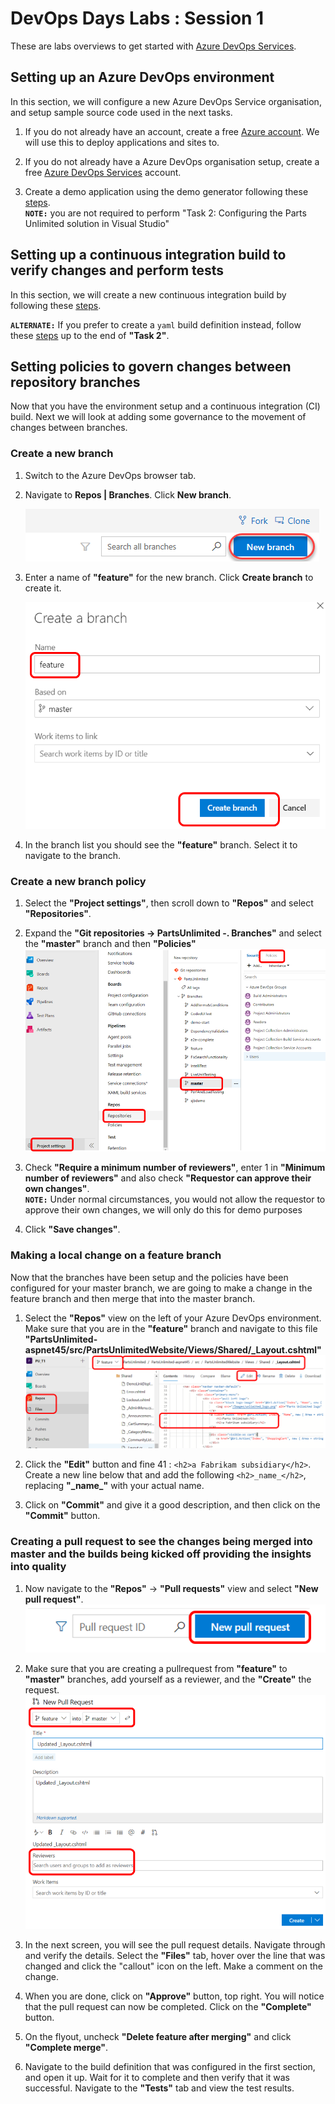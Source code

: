 # DevOps Days Labs : Session 1

These are labs overviews to get started with [Azure DevOps Services](https://azure.microsoft.com/en-us/services/devops/).

## Setting up an Azure DevOps environment
In this section, we will configure a new Azure DevOps Service organisation, and setup sample source code used in the next tasks.

1. If you do not already have an account, create a free [Azure account](https://azure.microsoft.com/en-us/free/). We will use this to deploy applications and sites to.

1. If you do not already have a Azure DevOps organisation setup, create a free [Azure DevOps Services](https://go.microsoft.com/fwlink/?LinkId=2014881&campaign=acom~azure~devops~services~main~hero&githubsi=true&clcid=0x409&WebUserId=1C8EEE140888618B2D45E3DF09CC60C9) account.

1. Create a demo application using the demo generator following these [steps](https://www.azuredevopslabs.com/labs/azuredevops/prereq/). <br/>
**`NOTE:`** you are not required to perform "Task 2: Configuring the Parts Unlimited solution in Visual Studio"
   
## Setting up a continuous integration build to verify changes and perform tests ##

In this section, we will create a new continuous integration build by following these [steps](https://www.azuredevopslabs.com/labs/azuredevops/continuousintegration/).

**`ALTERNATE:`** If you prefer to create a `yaml` build definition instead, follow these [steps](https://www.azuredevopslabs.com/labs/azuredevops/yaml/) up to the end of **"Task 2"**.

## Setting policies to govern changes between repository branches
Now that you have the environment setup and a continuous integration (CI) build. Next we will look at adding some governance to the movement of changes between branches.

### Create a new branch ###

1. Switch to the Azure DevOps browser tab.

1. Navigate to **Repos \| Branches**. Click **New branch**.

    ![](https://github.com/NielZeeman/labs/raw/master/images/devops_1_newbranch.png)

1. Enter a name of **"feature"** for the new branch. Click **Create branch** to create it.

    ![](https://github.com/NielZeeman/labs/raw/master/images/devops_2_featurebranch.png)

1. In the branch list you should see the **"feature"** branch. Select it to navigate to the branch.

### Create a new branch policy ###

1. Select the **"Project settings"**, then scroll down to **"Repos"** and select **"Repositories"**.

1. Expand the **"Git repositories -> PartsUnlimited -. Branches"** and select the **"master"** branch and then **"Policies"**
![](https://github.com/NielZeeman/labs/raw/master/images/devops_3_gitpolicies.png)

1. Check **"Require a minimum number of reviewers"**, enter 1 in **"Minimum number of reviewers"** and also check **"Requestor can approve their own changes"**.<br/>
**`NOTE:`** Under normal circumstances, you would not allow the requestor to approve their own changes, we will only do this for demo purposes 

1. Click **"Save changes"**.


### Making a local change on a feature branch ###
Now that the branches have been setup and the policies have been configured for your master branch, we are going to make a change in the feature branch and then merge that into the master branch.

1. Select the **"Repos"** view on the left of your Azure DevOps environment. Make sure that you are in the **"feature"** branch and navigate to this file **"PartsUnlimited-aspnet45/src/PartsUnlimitedWebsite/Views/Shared/_Layout.cshtml"**
![](https://github.com/NielZeeman/labs/raw/master/images/devops_4_makechange.png)

1. Click the **"Edit"** button and fine 41 : `<h2>a Fabrikam subsidiary</h2>`. Create a new line below that and add the following `<h2>_name_</h2>`, replacing **"\_name\_"** with your actual name.

1. Click on **"Commit"** and give it a good description, and then click on the **"Commit"** button.

### Creating a pull request to see the changes being merged into master and the builds being kicked off providing the insights into quality ###

1. Now navigate to the **"Repos"** -> **"Pull requests"** view and select **"New pull request"**.
![](https://github.com/NielZeeman/labs/raw/master/images/devops_5_newpullrequest.png)

1. Make sure that you are creating a pullrequest from **"feature"** to **"master"** branches, add yourself as a reviewer, and the **"Create"** the request. 
![](https://github.com/NielZeeman/labs/raw/master/images/devops_6_pullrequest.png)

1. In the next screen, you will see the pull request details. Navigate through and verify the details. Select the **"Files"** tab, hover over the line that was changed and click the "callout" icon on the left. Make a comment on the change.

1. When you are done, click on **"Approve"** button, top right. You will notice that the pull request can now be completed. Click on the **"Complete"** button.

1. On the flyout, uncheck **"Delete feature after merging"** and click **"Complete merge"**.

1. Navigate to the build definition that was configured in the first section, and open it up. Wait for it to complete and then verify that it was successful. Navigate to the **"Tests"** tab and view the test results.

